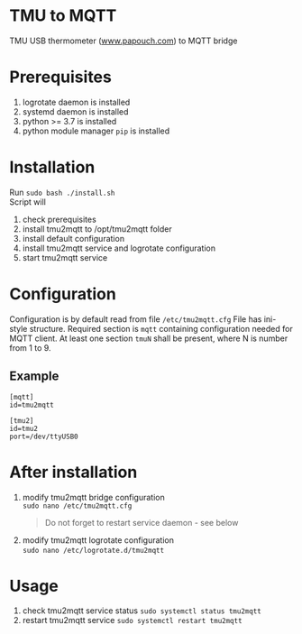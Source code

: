 # TMU to MQTT
TMU USB thermometer (www.papouch.com) to MQTT bridge

# Prerequisites
1. logrotate daemon is installed
1. systemd daemon is installed
1. python >= 3.7 is installed
1. python module manager `pip` is installed

# Installation
Run `sudo bash ./install.sh`   
Script will
1. check prerequisites   
1. install tmu2mqtt to /opt/tmu2mqtt folder   
1. install default configuration
1. install tmu2mqtt service and logrotate configuration
1. start tmu2mqtt service

# Configuration
Configuration is by default read from file `/etc/tmu2mqtt.cfg`
File has ini-style structure. 
Required section is `mqtt` containing configuration needed for MQTT client.
At least one section `tmuN` shall be present, where N is number from 1 to 9.

## Example
```
[mqtt]
id=tmu2mqtt

[tmu2]
id=tmu2
port=/dev/ttyUSB0

```

# After installation
1. modify tmu2mqtt bridge configuration   
   `sudo nano /etc/tmu2mqtt.cfg`   
   > Do not forget to restart service daemon - see below
1. modify tmu2mqtt logrotate configuration  
   `sudo nano /etc/logrotate.d/tmu2mqtt`


# Usage
1. check tmu2mqtt service status
   `sudo systemctl status tmu2mqtt`
1. restart tmu2mqtt service
   `sudo systemctl restart tmu2mqtt`

